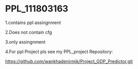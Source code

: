 # PPL_111803163
1.contains ppl assingnment

2.Does not contain cfg

3.only assingnment

4.For ppl Project pls see my PPL_project Repository:

https://github.com/wankhadenirmik/Project_GDP_Predictor.git
